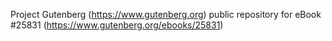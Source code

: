 Project Gutenberg (https://www.gutenberg.org) public repository for eBook #25831 (https://www.gutenberg.org/ebooks/25831)
